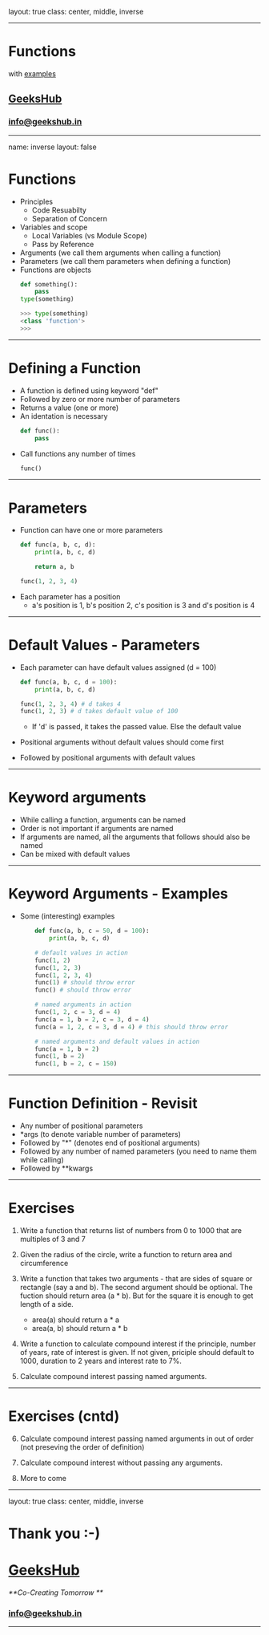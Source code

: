 layout: true
class: center, middle, inverse

---

# Functions
with [examples](examples/functions.ipynb)
## [GeeksHub](http://www.geekshub.in)
### [info@geekshub.in](mailto:info@geekshub.in)

---

name: inverse
layout: false

# Functions
* Principles
    * Code Resuabilty
    * Separation of Concern
* Variables and scope
    * Local Variables (vs Module Scope)
    * Pass by Reference
* Arguments (we call them arguments when calling a function)
* Parameters (we call them parameters when defining a function)
* Functions are objects
    ```python
    def something():
        pass
    type(something)

    >>> type(something)
    <class 'function'>
    >>>
    ```

---

# Defining a Function
* A function is defined using keyword "def"
* Followed by zero or more number of parameters
* Returns a value (one or more)
* An identation is necessary
    ```python
    def func():
        pass
    ```
* Call functions any number of times
    ```python
    func()
    ```
---

# Parameters
* Function can have one or more parameters
    ```python
    def func(a, b, c, d):
        print(a, b, c, d)

        return a, b

    func(1, 2, 3, 4)
    ```
* Each parameter has a position
    * a's position is 1, b's position 2, c's position is 3 and d's position is 4

---

# Default Values - Parameters
* Each parameter can have default values assigned (d = 100)
    ```python
    def func(a, b, c, d = 100):
        print(a, b, c, d)

    func(1, 2, 3, 4) # d takes 4
    func(1, 2, 3) # d takes default value of 100
    ```
    * If 'd' is passed, it takes the passed value. Else the default value

* Positional arguments without default values should come first
* Followed by positional arguments with default values 

---

# Keyword arguments
* While calling a function, arguments can be named
* Order is not important if arguments are named
* If arguments are named, all the arguments that follows should also be named
* Can be mixed with default values

---

# Keyword Arguments - Examples
* Some (interesting) examples
    ```python
        def func(a, b, c = 50, d = 100):
            print(a, b, c, d)

        # default values in action
        func(1, 2)
        func(1, 2, 3)
        func(1, 2, 3, 4)
        func(1) # should throw error
        func() # should throw error

        # named arguments in action
        func(1, 2, c = 3, d = 4)
        func(a = 1, b = 2, c = 3, d = 4)
        func(a = 1, 2, c = 3, d = 4) # this should throw error

        # named arguments and default values in action
        func(a = 1, b = 2)
        func(1, b = 2)
        func(1, b = 2, c = 150)

    ```

---
# Function Definition - Revisit
- Any number of positional parameters
- *args (to denote variable number of parameters)
- Followed by "*" (denotes end of positional arguments)
- Followed by any number of named parameters (you need to name them while calling)
- Followed by **kwargs

---

# Exercises

1. Write a function that returns list of numbers from 0 to 1000 that are multiples of 3 and 7

2. Given the radius of the circle, write a function to return area and circumference

3. Write a function that takes two arguments - that are sides of square or rectangle (say a and b). The second argument should be optional. The fuction should return area (a * b). But for the square it is enough to get length of a side.
    - area(a) should return a * a
    - area(a, b) should return a * b

4. Write a function to calculate compound interest if the principle, number of years, rate of interest is given. If not given, priciple should default to 1000, duration to 2  years and interest rate to 7%.

5. Calculate compound interest passing named arguments.

---

# Exercises (cntd)

6. Calculate compound interest passing named arguments in out of order (not preseving the order of definition)

7. Calculate compound interest without passing any arguments.

8. More to come

---

layout: true
class: center, middle, inverse

# Thank you :-)

# [GeeksHub](http://www.geekshub.in)
_**Co-Creating Tomorrow **_
### [info@geekshub.in](mailto:info@geekshub.in)

---